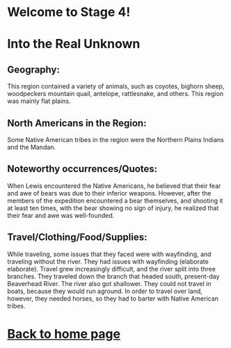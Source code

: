 
# Welcome to Stage 4!


# Into the Real Unknown
## Geography:
This region contained a variety of animals, such as coyotes, bighorn sheep, woodpeckers mountain quail, antelope, rattlesnake, and others. This region was mainly flat plains.
## North Americans in the Region:
Some Native American tribes in the region were the Northern Plains Indians and the Mandan.
## Noteworthy occurrences/Quotes:
When Lewis encountered the Native Americans, he believed that their fear and awe of bears was due to their inferior weapons. However, after the members of the expedition encountered a bear themselves, and shooting it at least ten times, with the bear showing no sign of injury, he realized that their fear and awe was well-founded.
## Travel/Clothing/Food/Supplies:
While traveling, some issues that they faced were with wayfinding, and traveling without the river. They had issues with wayfinding (elaborate elaborate). Travel grew increasingly difficult, and the river split into three branches. They traveled down the branch that headed south, present-day Beaverhead River. The river also got shallower. They could not travel in boats, because they would run aground. In order to travel over land, however, they needed horses, so they had to barter with Native American tribes.

# [Back to home page](README.md)



